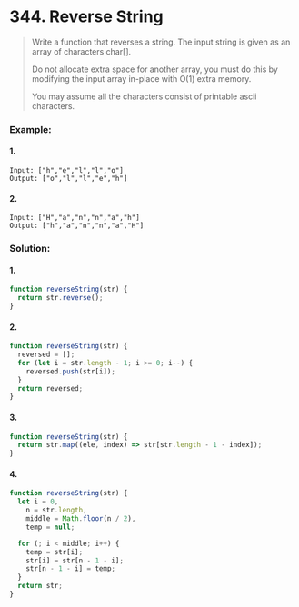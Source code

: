 # 344. Reverse String

> Write a function that reverses a string. The input string is given as an array of characters char[].
>
> Do not allocate extra space for another array, you must do this by modifying the input array in-place with O(1) extra memory.
>
> You may assume all the characters consist of printable ascii characters.

### Example:

#### 1.

```
Input: ["h","e","l","l","o"]
Output: ["o","l","l","e","h"]
```

#### 2.

```
Input: ["H","a","n","n","a","h"]
Output: ["h","a","n","n","a","H"]
```

### Solution:

#### 1.

```javascript
function reverseString(str) {
  return str.reverse();
}
```

#### 2.

```javascript
function reverseString(str) {
  reversed = [];
  for (let i = str.length - 1; i >= 0; i--) {
    reversed.push(str[i]);
  }
  return reversed;
}
```

#### 3.

```javascript
function reverseString(str) {
  return str.map((ele, index) => str[str.length - 1 - index]);
}
```

#### 4.

```javascript
function reverseString(str) {
  let i = 0,
    n = str.length,
    middle = Math.floor(n / 2),
    temp = null;

  for (; i < middle; i++) {
    temp = str[i];
    str[i] = str[n - 1 - i];
    str[n - 1 - i] = temp;
  }
  return str;
}
```

